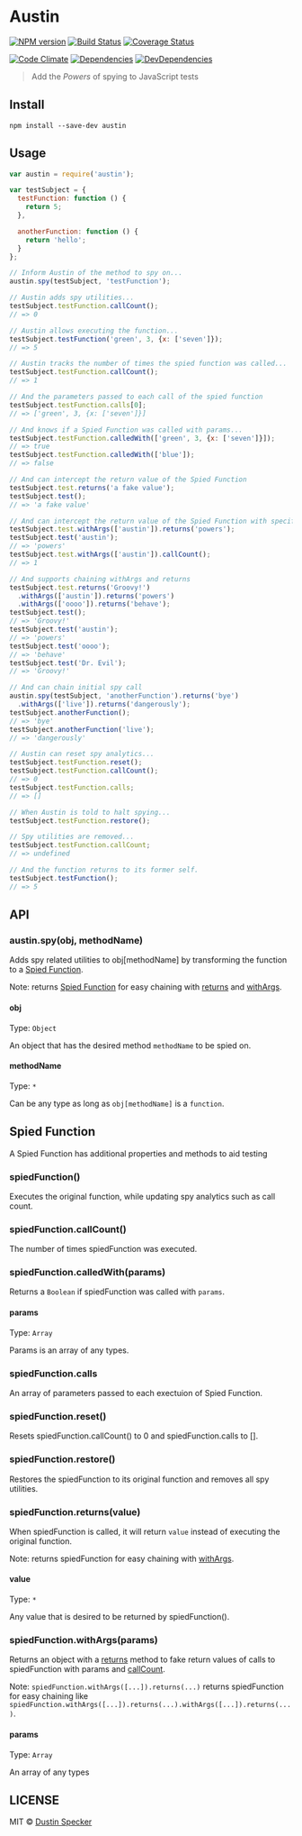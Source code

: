 # Austin
[![NPM version](https://badge.fury.io/js/austin.svg)](https://badge.fury.io/js/austin) [![Build Status](https://travis-ci.org/dustinspecker/austin.svg)](https://travis-ci.org/dustinspecker/austin) [![Coverage Status](https://img.shields.io/coveralls/dustinspecker/austin.svg)](https://coveralls.io/r/dustinspecker/austin?branch=master)

[![Code Climate](https://codeclimate.com/github/dustinspecker/austin/badges/gpa.svg)](https://codeclimate.com/github/dustinspecker/austin) [![Dependencies](https://david-dm.org/dustinspecker/austin.svg)](https://david-dm.org/dustinspecker/austin/#info=dependencies&view=table) [![DevDependencies](https://david-dm.org/dustinspecker/austin/dev-status.svg)](https://david-dm.org/dustinspecker/austin/#info=devDependencies&view=table)

> Add the *Powers* of spying to JavaScript tests

## Install
```
npm install --save-dev austin
```

## Usage
```javascript
var austin = require('austin');

var testSubject = {
  testFunction: function () {
    return 5;
  },

  anotherFunction: function () {
    return 'hello';
  }
};

// Inform Austin of the method to spy on...
austin.spy(testSubject, 'testFunction');

// Austin adds spy utilities...
testSubject.testFunction.callCount();
// => 0

// Austin allows executing the function...
testSubject.testFunction('green', 3, {x: ['seven']});
// => 5

// Austin tracks the number of times the spied function was called...
testSubject.testFunction.callCount();
// => 1

// And the parameters passed to each call of the spied function
testSubject.testFunction.calls[0];
// => ['green', 3, {x: ['seven']}]

// And knows if a Spied Function was called with params...
testSubject.testFunction.calledWith(['green', 3, {x: ['seven']}]);
// => true
testSubject.testFunction.calledWith(['blue']);
// => false

// And can intercept the return value of the Spied Function
testSubject.test.returns('a fake value');
testSubject.test();
// => 'a fake value'

// And can intercept the return value of the Spied Function with specific parameters
testSubject.test.withArgs(['austin']).returns('powers');
testSubject.test('austin');
// => 'powers'
testSubject.test.withArgs(['austin']).callCount();
// => 1

// And supports chaining withArgs and returns
testSubject.test.returns('Groovy!')
  .withArgs(['austin']).returns('powers')
  .withArgs(['oooo']).returns('behave');
testSubject.test();
// => 'Groovy!'
testSubject.test('austin');
// => 'powers'
testSubject.test('oooo');
// => 'behave'
testSubject.test('Dr. Evil');
// => 'Groovy!'

// And can chain initial spy call
austin.spy(testSubject, 'anotherFunction').returns('bye')
  .withArgs(['live']).returns('dangerously');
testSubject.anotherFunction();
// => 'bye'
testSubject.anotherFunction('live');
// => 'dangerously'

// Austin can reset spy analytics...
testSubject.testFunction.reset();
testSubject.testFunction.callCount();
// => 0
testSubject.testFunction.calls;
// => []

// When Austin is told to halt spying...
testSubject.testFunction.restore();

// Spy utilities are removed...
testSubject.testFunction.callCount;
// => undefined

// And the function returns to its former self.
testSubject.testFunction();
// => 5
```

## API
### austin.spy(obj, methodName)

Adds spy related utilities to obj[methodName] by transforming the function to a [Spied Function](#spied-function).

Note: returns [Spied Function](#spied-function) for easy chaining with [returns](#spiedfunctionreturnsvalue) and [withArgs](#spiedfunctionwithargsparams).

#### obj

Type: `Object`

An object that has the desired method `methodName` to be spied on.

#### methodName

Type: `*`

Can be any type as long as `obj[methodName]` is a `function`.

## Spied Function

A Spied Function has additional properties and methods to aid testing

### spiedFunction()

Executes the original function, while updating spy analytics such as call count.

### spiedFunction.callCount()

The number of times spiedFunction was executed.

### spiedFunction.calledWith(params)

Returns a `Boolean` if spiedFunction was called with `params`.

#### params

Type: `Array`

Params is an array of any types.

### spiedFunction.calls

An array of parameters passed to each exectuion of Spied Function.

### spiedFunction.reset()

Resets spiedFunction.callCount() to 0 and spiedFunction.calls to [].

### spiedFunction.restore()

Restores the spiedFunction to its original function and removes all spy utilities.

### spiedFunction.returns(value)

When spiedFunction is called, it will return `value` instead of executing the original function.

Note: returns spiedFunction for easy chaining with [withArgs](#spiedfunctionwithargsparams).

#### value

Type: `*`

Any value that is desired to be returned by spiedFunction().

### spiedFunction.withArgs(params)

Returns an object with a [returns](#spiedfunctionreturnsvalue) method to fake return values of calls to spiedFunction with params and [callCount](#spiedfunctioncallcount).

Note: `spiedFunction.withArgs([...]).returns(...)` returns spiedFunction for easy chaining like `spiedFunction.withArgs([...]).returns(...).withArgs([...]).returns(...)`.

#### params

Type: `Array`

An array of any types

## LICENSE
MIT © [Dustin Specker](https://github.com/dustinspecker)
